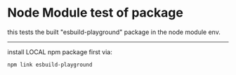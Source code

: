 # Node Module test of package

this tests the built "esbuild-playground" package in the node module env.

---

install LOCAL npm package first via:
```
npm link esbuild-playground
```
